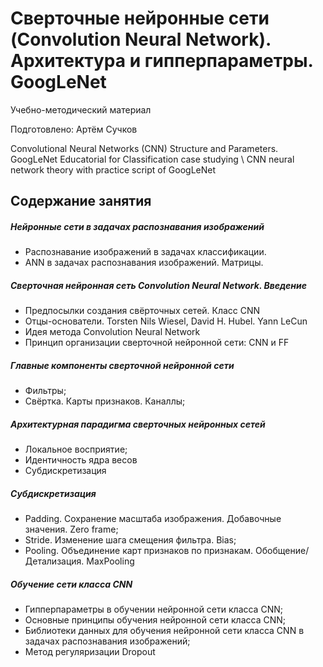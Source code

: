 # Сверточные нейронные сети (Convolution Neural Network). Архитектура и гипперпараметры. GoogLeNet
Учебно-методический материал

Подготовлено: Артём Сучков

Convolutional Neural Networks (CNN) Structure and Parameters. GoogLeNet
Educatorial for Classification case studying \ CNN neural network theory with practice script of GoogLeNet 

## Содержание занятия

##### Нейронные сети в задачах распознавания изображений
- Распознавание изображений в задачах классификации. 
- ANN в задачах распознавания изображений. Матрицы. 
##### Сверточная нейронная сеть Convolution Neural Network. Введение
- Предпосылки создания свёрточных сетей. Класс CNN
- Отцы-основатели. Torsten Nils Wiesel, David H. Hubel. Yann LeCun
- Идея метода Сonvolution Neural Network
- Принцип организации сверточной нейронной сети: СNN и FF
##### Главные компоненты сверточной нейронной сети
- Фильтры; 
- Свёртка. Карты признаков. Каналлы;
##### Архитектурная парадигма сверточных нейронных сетей
- Локальное восприятие;
- Идентичность ядра весов
- Субдискретизация
##### Субдискретизация 
- Padding. Сохранение масштаба изображения. Добавочные значения. Zero frame;
- Stride. Изменение шага смещения фильтра. Bias;
- Pooling. Объединение карт признаков по признакам. Обобщение/Детализация. MaxPooling

##### Обучение сети класса CNN
- Гипперпараметры в обучении нейронной сети класса CNN;
- Основные принципы обучения нейронной сети класса CNN;
- Библиотеки данных для обучения нейронной сети класса CNN в задачах распознавания изображений;
- Метод регуляризации Dropout
